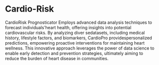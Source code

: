 # Cardio-Risk
CardioRisk Prognosticator Employs advanced data analysis techniques to forecast individuals'heart health, offering insights into potential cardiovascular risks.
By analyzing diver sedatasets, including medical history, lifestyle factors, and biomarkers, CardioPro providespersonalized predictions, empowering proactive interventions for maintaining heart wellness.
This innovative approach leverages the power of data science to enable early detection and prevention strategies, ultimately aiming to reduce the burden of heart disease in communities.
